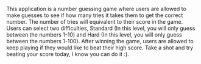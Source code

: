This application is a number guessing game where users are allowed to make guesses to see if how many tries it takes them to get the correct number. The number of tries will equivalent to their score in the game. Users can select two difficulties, Standard (In this level, you will only guess between the numbers 1-10) and Hard (In this level, you will only guess between the numbers 1-100). After winning the game, users are allowed to keep playing if they would like to beat their high score. Take a shot and try beating your score today, I know you can do it :).
